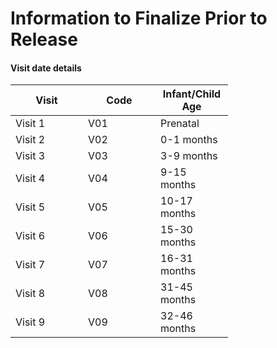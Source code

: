 # Information to Finalize Prior to Release

#### Visit date details


<table>
	<thead>
		<tr>
			<th style="width: 100px"><strong>Visit</strong></th>
			<th style="width: 100px"><strong>Code</strong></th>
			<th style="width: 100px"><strong>Infant/Child Age</strong></th>
		</tr>
	</thead>
	<tbody>
		<tr>
			<td>Visit 1</td>
			<td>V01</td>
			<td>Prenatal</td>
		</tr>
		<tr>
			<td>Visit 2</td>
			<td>V02</td>
			<td>0-1 months</td>
		</tr>
		<tr>
			<td>Visit 3</td>
			<td>V03</td>
			<td>3-9 months</td>
		</tr>
		<tr>
			<td>Visit 4</td>
			<td>V04</td>
			<td>9-15 months</td>
		</tr>
		<tr>
			<td>Visit 5</td>
			<td>V05</td>
			<td>10-17 months</td>
		</tr>
		<tr>
			<td>Visit 6</td>
			<td>V06</td>
			<td>15-30 months</td>
		</tr>
		<tr>
			<td>Visit 7</td>
			<td>V07</td>
			<td>16-31 months</td>
		</tr>
		<tr>
			<td>Visit 8</td>
			<td>V08</td>
			<td>31-45 months</td>
		</tr>
		<tr>
			<td>Visit 9</td>
			<td>V09</td>
			<td>32-46 months</td>
		</tr>
	</tbody>
</table>